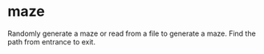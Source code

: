 # maze
Randomly generate a maze or read from a file to generate a maze. Find the path from entrance to exit.
